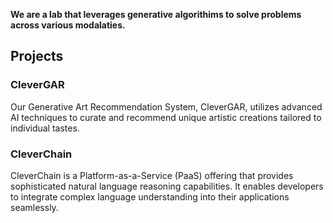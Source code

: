 **We are a lab that leverages generative algorithims to solve problems across various modalaties.**

## Projects
### CleverGAR
Our Generative Art Recommendation System, CleverGAR, utilizes advanced AI techniques to curate and recommend unique artistic creations tailored to individual tastes.

### CleverChain
CleverChain is a Platform-as-a-Service (PaaS) offering that provides sophisticated natural language reasoning capabilities. It enables developers to integrate complex language understanding into their applications seamlessly.
